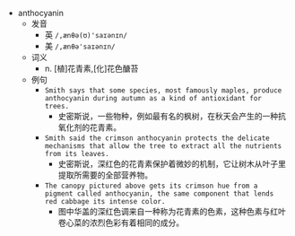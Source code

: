 - anthocyanin
  - 发音
    - 英 `/,ænθə(ʊ)'saɪənɪn/`
    - 美 `/,ænθə'saɪənɪn/`
  - 词义
    - n. [植]花青素,[化]花色醣苔
  - 例句
    - `Smith says that some species, most famously maples, produce anthocyanin during autumn as a kind of antioxidant for trees.`
      - 史密斯说，一些物种，例如最有名的枫树，在秋天会产生的一种抗氧化剂的花青素。
    - `Smith said the crimson anthocyanin protects the delicate mechanisms that allow the tree to extract all the nutrients from its leaves.`
      - 史密斯说，深红色的花青素保护着微妙的机制，它让树木从叶子里提取所需要的全部营养物。
    - `The canopy pictured above gets its crimson hue from a pigment called anthocyanin, the same component that lends red cabbage its intense color.`
      - 图中华盖的深红色调来自一种称为花青素的色素，这种色素与红叶卷心菜的浓烈色彩有着相同的成分。


